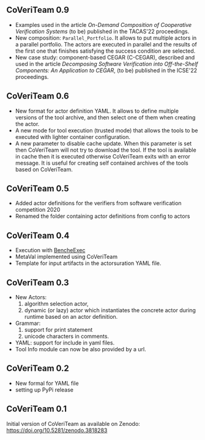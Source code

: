 <!--
This file is part of CoVeriTeam,
a tool for on-demand composition of cooperative verification systems:
https://gitlab.com/sosy-lab/software/coveriteam

SPDX-FileCopyrightText: 2020 Dirk Beyer <https://www.sosy-lab.org>

SPDX-License-Identifier: Apache-2.0
-->

## CoVeriTeam 0.9
* Examples used in the article *On-Demand Composition of Cooperative Verification Systems* (to be) published in the TACAS'22 proceedings. 
* New composition: `Parallel_Portfolio`. It allows to put multiple actors in a parallel portfolio.
  The actors are executed in parallel and the results of the first one that finishes satisfying the success condition are selected.
* New case study: component-based CEGAR (C-CEGAR), described and used in the article *Decomposing Software Verification into Off-the-Shelf Components: An Application to CEGAR*, (to be) published in the ICSE'22 proceedings.


## CoVeriTeam 0.6
* New format for actor definition YAML.
  It allows to define multiple versions of the tool archive, and then select one of them when creating the actor.
* A new mode for tool execution (trusted mode) that allows the tools to be executed with lighter container configuration.
* A new parameter to disable cache update. When this parameter is set then CoVeriTeam will not try to download the tool.
  If the tool is available in cache then it is executed otherwise CoVeriTeam exits with an error message.
  It is useful for creating self contained archives of the tools based on CoVeriTeam.
  


## CoVeriTeam 0.5
* Added actor definitions for the verifiers from software verification competition 2020
* Renamed the folder containing actor definitions from config to actors

## CoVeriTeam 0.4
* Execution with [BencheExec](https://github.com/sosy-lab/benchexec)
* MetaVal implemented using CoVeriTeam
* Template for input artifacts in the actorsuration YAML file.

## CoVeriTeam 0.3
* New Actors:
  1. algorithm selection actor,
  2. dynamic (or lazy) actor which instantiates the concrete actor during runtime based on an actor definition.
* Grammar:
  1. support for print statement
  2. unicode characters in comments.
* YAML: support for include in yaml files.
* Tool Info module can now be also provided by a url.

## CoVeriTeam 0.2
* New formal for YAML file
* setting up PyPi release

## CoVeriTeam 0.1
Initial version of CoVeriTeam as available on Zenodo: https://doi.org/10.5281/zenodo.3818283

